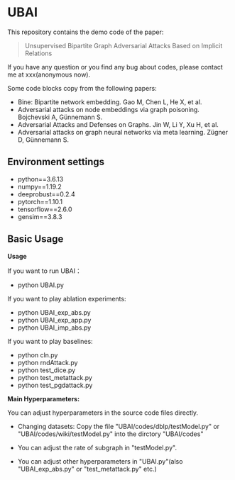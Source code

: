 # UBAI

This repository contains the demo code of the paper: 

> Unsupervised Bipartite Graph Adversarial Attacks Based on Implicit Relations  

If you have any question or you find any bug about codes, please contact me at xxx(anonymous now).


Some code blocks copy from the following papers:
- Bine: Bipartite network embedding. Gao M, Chen L, He X, et al. 
- Adversarial attacks on node embeddings via graph poisoning. Bojchevski A, Günnemann S.
- Adversarial Attacks and Defenses on Graphs. Jin W, Li Y, Xu H, et al.
- Adversarial attacks on graph neural networks via meta learning. Zügner D, Günnemann S.

## Environment settings

- python==3.6.13
- numpy==1.19.2
- deeprobust==0.2.4
- pytorch==1.10.1
- tensorflow==2.6.0
- gensim==3.8.3



## Basic Usage

**Usage**

If you want to run UBAI：
- python UBAI.py

If you want to play ablation experiments:
- python UBAI_exp_abs.py
- python UBAI_exp_app.py
- python UBAI_imp_abs.py

If you want to play baselines:
- python cln.py
- python rndAttack.py
- python test_dice.py
- python test_metattack.py
- python test_pgdattack.py


**Main Hyperparameters:**

You can adjust hyperparameters in the source code files directly.

- Changing datasets: Copy the file "UBAI/codes/dblp/testModel.py" or "UBAI/codes/wiki/testModel.py" into the dirctory "UBAI/codes"

- You can adjust the rate of subgraph in "testModel.py".

- You can adjust other hyperparameters in "UBAI.py"(also "UBAI_exp_abs.py" or "test_metattack.py" etc.)

